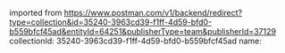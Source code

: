 imported from https://www.postman.com/v1/backend/redirect?type=collection&id=35240-3963cd39-f1ff-4d59-bfd0-b559bfcf45ad&entityId=64251&publisherType=team&publisherId=37129
collectionId: 35240-3963cd39-f1ff-4d59-bfd0-b559bfcf45ad
name: <CONTRIBUTIONS>